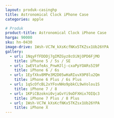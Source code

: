 ```yaml
---
layout: produk-casinghp
title: Astronomical Clock iPhone Case
categories: apple

# Produk
product-title: Astronomical Clock iPhone Case
harga: 90000
sku: hn-0430
image-drive: 1Wsh-VC7W_kXsKcfNKx5TKZsx1Ub26YPA
gallery:
  - url: 1NqyFfFDDDj7gIMZGyz8cOiNjOPD6FjMO
    title: iPhone 5 / 5s / SE
  - url: 1wEVtafeAs_PnwHJlj-cxaPpYOARs5I9F
    title: iPhone 6 / 6s
  - url: 1EyfXkv8MPe3M2D05wHaRIuvX9P8lu2Qm
    title: iPhone 6 Plus / 6s Plus
  - url: 1qScOfcBL2xYFovNHo9pbkCL9wVolou1S
    title: iPhone 7 / 8
  - url: 1KPiCBzokni0vjaGvYi9oDFXHix7OIQc3
    title: iPhone 7 Plus / 8 Plus
  - url: 1Wsh-VC7W_kXsKcfNKx5TKZsx1Ub26YPA
    title: iPhone X
---
```

